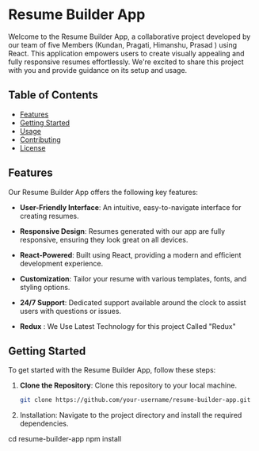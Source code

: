 # Resume Builder App

Welcome to the Resume Builder App, a collaborative project developed by our team of five Members (Kundan, Pragati, Himanshu, Prasad ) using React. This application empowers users to create visually appealing and fully responsive resumes effortlessly. We're excited to share this project with you and provide guidance on its setup and usage.

## Table of Contents

- [Features](#features)
- [Getting Started](#getting-started)
- [Usage](#usage)
- [Contributing](#contributing)
- [License](#Creative)

## Features

Our Resume Builder App offers the following key features:

- **User-Friendly Interface**: An intuitive, easy-to-navigate interface for creating resumes.

- **Responsive Design**: Resumes generated with our app are fully responsive, ensuring they look great on all devices.

- **React-Powered**: Built using React, providing a modern and efficient development experience.

- **Customization**: Tailor your resume with various templates, fonts, and styling options.

- **24/7 Support**: Dedicated support available around the clock to assist users with questions or issues.
- **Redux** : We Use Latest Technology for this project Called "Redux"

## Getting Started

To get started with the Resume Builder App, follow these steps:

1. **Clone the Repository**: Clone this repository to your local machine.

   ```bash
   git clone https://github.com/your-username/resume-builder-app.git


 1. Installation: Navigate to the project directory and install the required dependencies.

 cd resume-builder-app
npm install

   ``` 

